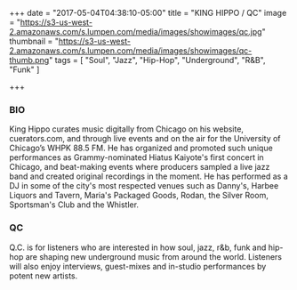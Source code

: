 +++
date = "2017-05-04T04:38:10-05:00"
title = "KING HIPPO / QC"
image = "https://s3-us-west-2.amazonaws.com/s.lumpen.com/media/images/showimages/qc.jpg"
thumbnail = "https://s3-us-west-2.amazonaws.com/s.lumpen.com/media/images/showimages/qc-thumb.png"
tags = [ "Soul", "Jazz", "Hip-Hop", "Underground", "R&B", "Funk" ]

+++

### BIO

King Hippo curates music digitally from Chicago on his website, cuerators.com, and through live events and on the air for the University of Chicago’s WHPK 88.5 FM. He has organized and promoted such unique performances as Grammy-nominated Hiatus Kaiyote's first concert in Chicago, and beat-making events where producers sampled a live jazz band and created original recordings in the moment. He has performed as a DJ in some of the city's most respected venues such as Danny's, Harbee Liquors and Tavern, Maria's Packaged Goods, Rodan, the Silver Room, Sportsman's Club and the Whistler.

### QC

Q.C. is for listeners who are interested in how soul, jazz, r&b, funk and hip-hop are shaping new underground music from around the world. Listeners will also enjoy interviews, guest-mixes and in-studio performances by potent new artists.
